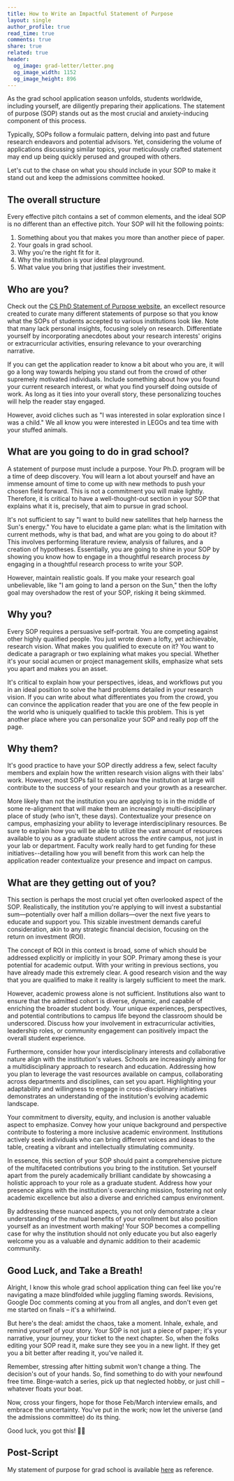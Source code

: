 ```yaml
---
title: How to Write an Impactful Statement of Purpose
layout: single
author_profile: true
read_time: true
comments: true
share: true
related: true
header:
  og_image: grad-letter/letter.png
  og_image_width: 1152
  og_image_height: 896
---
```


As the grad school application season unfolds, students worldwide, including yourself, are diligently preparing their applications. The statement of purpose (SOP) stands out as the most crucial and anxiety-inducing component of this process.

Typically, SOPs follow a formulaic pattern, delving into past and future research endeavors and potential advisors. Yet, considering the volume of applications discussing similar topics, your meticulously crafted statement may end up being quickly perused and grouped with others.

Let's cut to the chase on what you should include in your SOP to make it stand out and keep the admissions committee hooked.

## The overall structure

Every effective pitch contains a set of common elements, and the ideal SOP is no different than an effective pitch. Your SOP will hit the following points:

1. Something about you that makes you more than another piece of paper.
2. Your goals in grad school.
3. Why you're the right fit for it.
4. Why the institution is your ideal playground.
5. What value you bring that justifies their investment.

## Who are you?

Check out the [CS PhD Statement of Purpose website](https://cs-sop.org/), an excellect resource created to curate many different statements of purpose so that you know what the SOPs of students accepted to various institutions look like. Note that many lack personal insights, focusing solely on research. Differentiate yourself by incorporating anecdotes about your research interests' origins or extracurricular activities, ensuring relevance to your overarching narrative.

If you can get the application reader to know a bit about who you are, it will go a long way towards helping you stand out from the crowd of other supremely motivated individuals. Include something about how you found your current research interest, or what you find yourself doing outside of work. As long as it ties into your overall story, these personalizing touches will help the reader stay engaged.

However, avoid cliches such as "I was interested in solar exploration since I was a child." We all know you were interested in LEGOs and tea time with your stuffed animals.

## What are you going to do in grad school?

A statement of purpose must include a purpose. Your Ph.D. program will be a time of deep discovery. You will learn a lot about yourself and have an immense amount of time to come up with new methods to push your chosen field forward. This is not a commitment you will make lightly. Therefore, it is critical to have a well-thought-out section in your SOP that explains what it is, precisely, that aim to pursue in grad school.

It's not sufficient to say "I want to build new satellites that help harness the Sun's energy." You have to elucidate a game plan: what is the limitation with current methods, why is that bad, and what are you going to do about it? This involves performing literature review, analysis of failures, and a creation of hypotheses. Essentially, you are going to shine in your SOP by showing you know how to engage in a thoughtful research process _by_ engaging in a thoughtful research process to write your SOP.

However, maintain realistic goals. If you make your research goal unbelievable, like "I am going to land a person on the Sun," then the lofty goal may overshadow the rest of your SOP, risking it being skimmed.

## Why you?

Every SOP requires a persuasive self-portrait. You are competing against other highly qualified people. You just wrote down a lofty, yet achievable, research vision. What makes you qualified to execute on it? You want to dedicate a paragraph or two explaining what makes you special. Whether it's your social acumen or project management skills, emphasize what sets you apart and makes you an asset.

It's critical to explain how your perspectives, ideas, and workflows put you in an ideal position to solve the hard problems detailed in your research vision. If you can write about what differentiates you from the crowd, you can convince the application reader that you are one of the few people in the world who is uniquely qualified to tackle this problem. This is yet another place where you can personalize your SOP and really pop off the page.

## Why them?

It's good practice to have your SOP directly address a few, select faculty members and explain how the written research vision aligns with their labs' work. However, most SOPs fail to explain how the institution at large will contribute to the success of your research and your growth as a researcher.

More likely than not the institution you are applying to is in the middle of some re-alignment that will make them an increasingly multi-disciplinary place of study (who isn't, these days). Contextualize your presence on campus, emphasizing your ability to leverage interdisciplinary resources. Be sure to explain how you will be able to utilize the vast amount of resources available to you as a graduate student across the _entire_ campus, not just in your lab or department. Faculty work really hard to get funding for these initiatives--detailing how you will benefit from this work can help the application reader contextualize your presence and impact on campus.

## What are they getting out of you?

This section is perhaps the most crucial yet often overlooked aspect of the SOP. Realistically, the institution you're applying to will invest a substantial sum—potentially over half a million dollars—over the next five years to educate and support you. This sizable investment demands careful consideration, akin to any strategic financial decision, focusing on the return on investment (ROI).

The concept of ROI in this context is broad, some of which should be addressed explicitly or implicitly in your SOP. Primary among these is your potential for academic output. With your writing in previous sections, you have already made this extremely clear. A good research vision and the way that you are qualified to make it reality is largely sufficient to meet the mark.

However, academic prowess alone is not sufficient. Institutions also want to ensure that the admitted cohort is diverse, dynamic, and capable of enriching the broader student body. Your unique experiences, perspectives, and potential contributions to campus life beyond the classroom should be underscored. Discuss how your involvement in extracurricular activities, leadership roles, or community engagement can positively impact the overall student experience.

Furthermore, consider how your interdisciplinary interests and collaborative nature align with the institution's values. Schools are increasingly aiming for a multidisciplinary approach to research and education. Addressing how you plan to leverage the vast resources available on campus, collaborating across departments and disciplines, can set you apart. Highlighting your adaptability and willingness to engage in cross-disciplinary initiatives demonstrates an understanding of the institution's evolving academic landscape.

Your commitment to diversity, equity, and inclusion is another valuable aspect to emphasize. Convey how your unique background and perspective contribute to fostering a more inclusive academic environment. Institutions actively seek individuals who can bring different voices and ideas to the table, creating a vibrant and intellectually stimulating community.

In essence, this section of your SOP should paint a comprehensive picture of the multifaceted contributions you bring to the institution. Set yourself apart from the purely academically brilliant candidate by showcasing a holistic approach to your role as a graduate student. Address how your presence aligns with the institution's overarching mission, fostering not only academic excellence but also a diverse and enriched campus environment.

By addressing these nuanced aspects, you not only demonstrate a clear understanding of the mutual benefits of your enrollment but also position yourself as an investment worth making! Your SOP becomes a compelling case for why the institution should not only educate you but also eagerly welcome you as a valuable and dynamic addition to their academic community.

## Good Luck, and Take a Breath!

Alright, I know this whole grad school application thing can feel like you're navigating a maze blindfolded while juggling flaming swords. Revisions, Google Doc comments coming at you from all angles, and don't even get me started on finals – it's a whirlwind.

But here's the deal: amidst the chaos, take a moment. Inhale, exhale, and remind yourself of your story. Your SOP is not just a piece of paper; it's your narrative, your journey, your ticket to the next chapter. So, when the folks editing your SOP read it, make sure they see you in a new light. If they get you a bit better after reading it, you've nailed it.

Remember, stressing after hitting submit won't change a thing. The decision's out of your hands. So, find something to do with your newfound free time. Binge-watch a series, pick up that neglected hobby, or just chill – whatever floats your boat.

Now, cross your fingers, hope for those Feb/March interview emails, and embrace the uncertainty. You've put in the work; now let the universe (and the admissions committee) do its thing.

Good luck, you got this! 🚀✨

## Post-Script

My statement of purpose for grad school is available [here](https://ritwikgupta.me/assets/pdfs/RitwikStatementOfPurpose.pdf) as reference.
